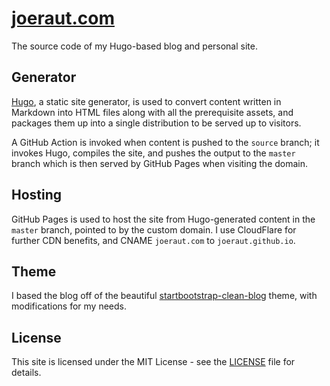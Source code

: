 # [joeraut.com](https://joeraut.com/)
The source code of my Hugo-based blog and personal site.

## Generator
[Hugo](https://gohugo.io/), a static site generator, is used to convert content written in Markdown into HTML files along with
all the prerequisite assets, and packages them up into a single distribution to be served up to visitors.

A GitHub Action is invoked when content is pushed to the `source` branch; it invokes Hugo, compiles the site, and pushes the output
to the `master` branch which is then served by GitHub Pages when visiting the domain.

## Hosting
GitHub Pages is used to host the site from Hugo-generated content in the `master` branch, pointed to by the custom domain.
I use CloudFlare for further CDN benefits, and CNAME `joeraut.com` to `joeraut.github.io`.

## Theme
I based the blog off of the beautiful [startbootstrap-clean-blog](https://github.com/UtkarshVerma/startbootstrap-clean-blog)
theme, with modifications for my needs.

## License
This site is licensed under the MIT License - see the [LICENSE](LICENSE) file for details.
